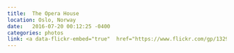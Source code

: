 ```yaml
---
title:  The Opera House
location: Oslo, Norway
date:   2016-07-20 00:12:25 -0400
categories: photos
link: <a data-flickr-embed="true"  href="https://www.flickr.com/gp/132974595@N06/q0178j" title="R1-03891-0023"><img src="https://c1.staticflickr.com/1/321/20072721370_2155a6d5dc_b.jpg" width="1024" height="692" alt="R1-03891-0023"></a><script async src="//embedr.flickr.com/assets/client-code.js" charset="utf-8"></script>
---
```

